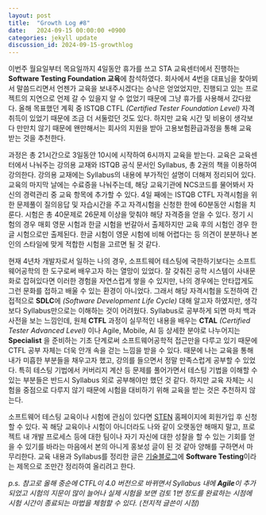 ```yaml
---
layout: post
title:  "Growth Log #8"
date:   2024-09-15 00:00:00 +0900
categories: jekyll update
discussion_id: 2024-09-15-growthlog
---
```


이번주 월요일부터 목요일까지 4일동안 휴가를 쓰고 STA 교육센터에서 진행하는 **Software Testing Foundation 교육**에 참석하였다.
회사에서 4번을 대표님을 찾아뵈서 말씀드리면서 언젠가 교육을 보내주시겠다는 승낙은 얻었었지만, 진행되고 있는 프로젝트의 지연으로 언제 갈 수 있을지 알 수 없었기 때문에 그냥 휴가를 사용해서 갔다왔다.
올해 목표했던 계획 중 ISTQB CTFL *(Certified Tester Foundation Level)* 자격 취득이 있었기 때문에 조금 더 서둘렀던 것도 있다.
하지만 교육 시간 및 비용이 생각보다 만만치 않기 때문에 왠만해서는 회사의 지원을 받아 고용보험환급과정을 통해 교육 받는 것을 추천한다.

과정은 총 21시간으로 3일동안 10시에 시작하여 6시까지 교육을 받는다.
교육은 교육센터에서 나눠주는 강의용 교재와 ISTQB 공식 문서인 Syllabus, 총 2권의 책을 이용하여 강의한다.
강의용 교재에는 Syllabus의 내용에 부가적인 설명이 더해져 정리되어 있다.
교육의 마지막 날에는 수료증을 나눠주는데, 해당 교육기관에 NCS코드를 물어봐서 자신의 경력관리 중 교육 항목에 추가할 수 있다.
4일 째에는 ISTQB CTFL 자격시험을 위한 문제풀이 질의응답 및 자습시간을 주고 자격시험을 신청한 한에 60분동안 시험을 치룬다.
시험은 총 40문제로 26문제 이상을 맞춰야 해당 자격증을 얻을 수 있다.
정기 시험의 경우 매회 영문 시험과 한글 시험을 번갈아서 출제하지만 교육 후의 시험인 경우 한글 시험으로만 출제된다.
한글 시험이 영문 시험에 비해 어렵다는 등 의견이 분분하나 본인의 스타일에 맞게 적합한 시험을 고르면 될 것 같다.

현재 4년차 개발자로서 일하는 나의 경우, 소프트웨어 테스팅에 국한하기보다는 소프트웨어공학의 한 도구로써 배우고자 하는 열망이 있었다.
잘 갖춰진 공학 시스템이 사내문화로 잡혀있다면 이러한 경험을 자연스럽게 쌓을 수 있지만, 나의 경우에는 안타깝게도 그런 문화를 접하고 배울 수 있는 환경이 아니었다.
그래서 해당 자격시험을 도전하여 간접적으로 **SDLC**에 *(Software Development Life Cycle)* 대해 알고자 하였지만, 생각보다 Syllabus만으로는 이해하는 것이 어려웠다.
Syllabus로 공부하게 되면 마치 백과사전을 보는 느낌인데, 원체 **CTFL** 과정이 실무적인 내용을 배우는 **CTAL** *(Certified Tester Advanced Level)* 이나 Agile, Mobile, AI 등 상세한 분야로 나누어지는 **Specialist** 을 준비하는 기초 단계로써 소프트웨어공학적 접근만을 다루고 있기 때문에 CTFL 공부 자체는 더욱 안개 속을 걷는 느낌을 받을 수 있다.
때문에 나는 교육을 통해 내가 미흡한 부분들을 채우고자 했고, 강의를 들으면서 정말 만족스럽게 공부할 수 있었다.
특히 테스팅 기법에서 커버리지 계산 등 문제를 풀어가면서 테스팅 기법을 이해할 수 있는 부분들은 반드시 Syllabus 외로 공부해야만 했던 것 같다.
하지만 교육 자체는 시험을 중점으로 다루지 않기 때문에 시험을 대비하기 위해 교육을 받는 것은 추천하지 않는다.

소프트웨어 테스팅 교육이나 시험에 관심이 있다면 [STEN](https://www.sten.or.kr/exam/examlist.php) 홈페이지에 회원가입 후 신청할 수 있다.
꼭 해당 교육이나 시험이 아니더라도 나와 같이 오랫동안 해매지 말고, 프로젝트 내 개발 프로세스 등에 대한 팀이나 자기 자신에 대한 성찰을 할 수 있는 기회를 얻을 수 있기를 바라는 마음에서 본의 아니게 홍보성 글이 된 것 같아 양해를 구하면서 마무리한다.
교육 내용과 Syllabus를 정리한 글은 [기술블로그](https://cold9.gitlab.io/blog)에 **Software Testing**이라는 제목으로 조만간 정리하여 올리려고 한다.

*p.s. 참고로 올해 중순에 CTFL이 4.0 버전으로 바뀌면서 Syllabus 내에 **Agile**이 추가되었고 시험의 지문이 많이 늘어나 실제 시험을 보면 검토 1번 정도를 완료하는 시점에 시험 시간이 종료되는 마법을 체험할 수 있다. (전지적 글쓴이 시점)*

